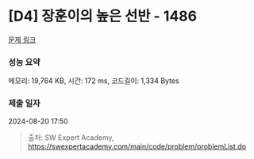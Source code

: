 # [D4] 장훈이의 높은 선반 - 1486 

[문제 링크](https://swexpertacademy.com/main/code/problem/problemDetail.do?contestProbId=AV2b7Yf6ABcBBASw) 

### 성능 요약

메모리: 19,764 KB, 시간: 172 ms, 코드길이: 1,334 Bytes

### 제출 일자

2024-08-20 17:50



> 출처: SW Expert Academy, https://swexpertacademy.com/main/code/problem/problemList.do